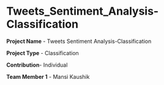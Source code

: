 # Tweets_Sentiment_Analysis-Classification

**Project Name** - Tweets Sentiment Analysis-Classification

**Project Type** - Classification

**Contribution**- Individual

**Team Member 1** - Mansi Kaushik
